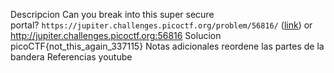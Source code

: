 Descripcion
Can you break into this super secure portal? `https://jupiter.challenges.picoctf.org/problem/56816/` ([link](https://jupiter.challenges.picoctf.org/problem/56816/)) or http://jupiter.challenges.picoctf.org:56816
Solucion
  picoCTF{not_this_again_337115}
Notas adicionales
reordene las partes de la bandera
Referencias
youtube
